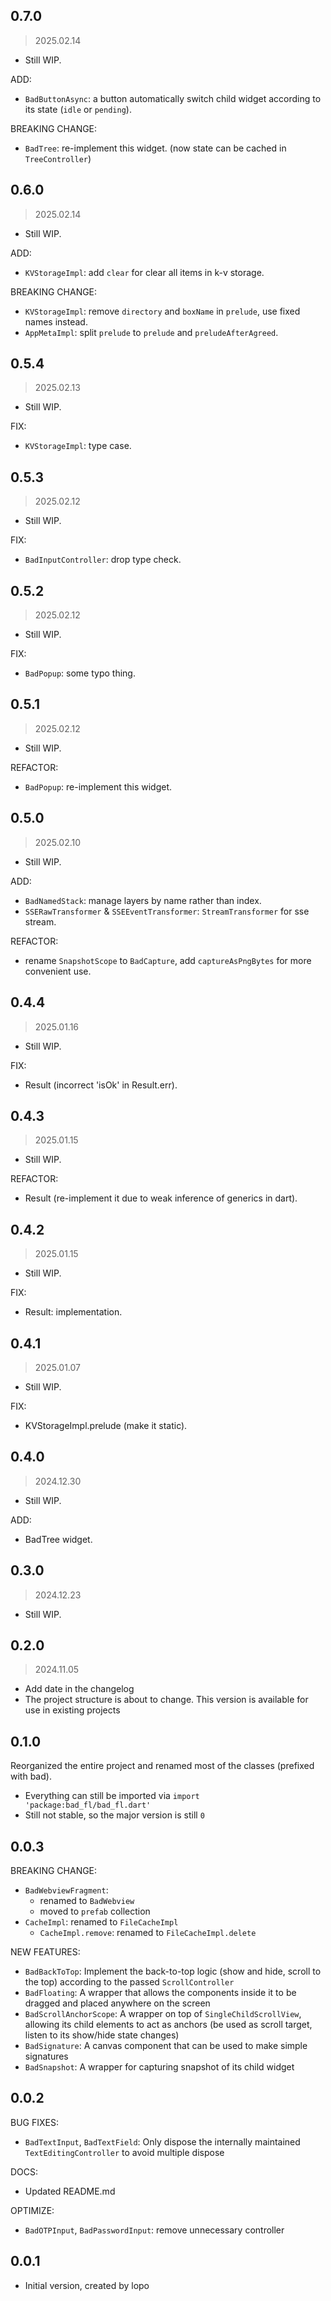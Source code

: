 ## 0.7.0

> 2025.02.14

- Still WIP.

ADD:

- `BadButtonAsync`: a button automatically switch child widget according to its state (`idle` or `pending`).

BREAKING CHANGE:

- `BadTree`: re-implement this widget. (now state can be cached in `TreeController`)

## 0.6.0

> 2025.02.14

- Still WIP.

ADD:

- `KVStorageImpl`: add `clear` for clear all items in k-v storage.

BREAKING CHANGE:

- `KVStorageImpl`: remove `directory` and `boxName` in `prelude`, use fixed names instead.
- `AppMetaImpl`: split `prelude` to `prelude` and `preludeAfterAgreed`.

## 0.5.4

> 2025.02.13

- Still WIP.

FIX:

- `KVStorageImpl`: type case.

## 0.5.3

> 2025.02.12

- Still WIP.

FIX:

- `BadInputController`: drop type check.

## 0.5.2

> 2025.02.12

- Still WIP.

FIX:

- `BadPopup`: some typo thing.

## 0.5.1

> 2025.02.12

- Still WIP.

REFACTOR:

- `BadPopup`: re-implement this widget.

## 0.5.0

> 2025.02.10

- Still WIP.

ADD:

- `BadNamedStack`: manage layers by name rather than index.
- `SSERawTransformer` & `SSEEventTransformer`: `StreamTransformer` for sse stream.

REFACTOR:

- rename `SnapshotScope` to `BadCapture`, add `captureAsPngBytes` for more convenient use.

## 0.4.4

> 2025.01.16

- Still WIP.

FIX:

- Result (incorrect 'isOk' in Result.err).

## 0.4.3

> 2025.01.15

- Still WIP.

REFACTOR:

- Result (re-implement it due to weak inference of generics in dart).

## 0.4.2

> 2025.01.15

- Still WIP.

FIX:

- Result: implementation.

## 0.4.1

> 2025.01.07

- Still WIP.

FIX:

- KVStorageImpl.prelude (make it static).

## 0.4.0

> 2024.12.30

- Still WIP.

ADD:

- BadTree widget.

## 0.3.0

> 2024.12.23

- Still WIP.

## 0.2.0

> 2024.11.05

- Add date in the changelog
- The project structure is about to change. This version is available for use in existing projects

## 0.1.0

Reorganized the entire project and renamed most of the classes (prefixed with bad).

- Everything can still be imported via `import 'package:bad_fl/bad_fl.dart'`
- Still not stable, so the major version is still `0`

## 0.0.3

BREAKING CHANGE:

- `BadWebviewFragment`:
    - renamed to `BadWebview`
    - moved to `prefab` collection
- `CacheImpl`: renamed to `FileCacheImpl`
    - `CacheImpl.remove`: renamed to `FileCacheImpl.delete`

NEW FEATURES:

- `BadBackToTop`: Implement the back-to-top logic (show and hide, scroll to the top) according to the
  passed `ScrollController`
- `BadFloating`: A wrapper that allows the components inside it to be dragged and placed anywhere on the screen
- `BadScrollAnchorScope`: A wrapper on top of `SingleChildScrollView`, allowing its child elements to act as anchors (be
  used as scroll target, listen to its show/hide state changes)
- `BadSignature`: A canvas component that can be used to make simple signatures
- `BadSnapshot`: A wrapper for capturing snapshot of its child widget

## 0.0.2

BUG FIXES:

- `BadTextInput`, `BadTextField`: Only dispose the internally maintained `TextEditingController` to avoid multiple
  dispose

DOCS:

- Updated README.md

OPTIMIZE:

- `BadOTPInput`, `BadPasswordInput`: remove unnecessary controller

## 0.0.1

- Initial version, created by lopo
